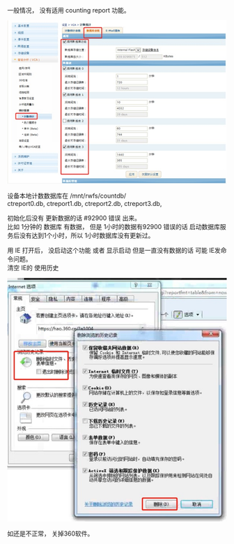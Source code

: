一般情况， 没有适用 counting report 功能。

<img src="images/I16625711810.jpeg"></img>

设备本地计数数据库在 /mnt/rwfs/countdb/  
ctreport0.db, ctreport1.db, ctreport2.db, ctreport3.db,   

初始化后没有 更新数据的话 #92900 错误 出来。  
比如 1分钟的 数据库 有数据， 但是 1小时的数据有92900 错误的话 启动数据库服务后没有达到1个小时，所以 1小时数据库没有更新过。

用 IE 打开后， 没启动这个功能 或者 显示启动 但是一直没有数据的话 可能 IE发命令问题。  
清空 IE的 使用历史

<img src="images/I16625711811.jpeg"></img>  

如还是不正常， 关掉360软件。